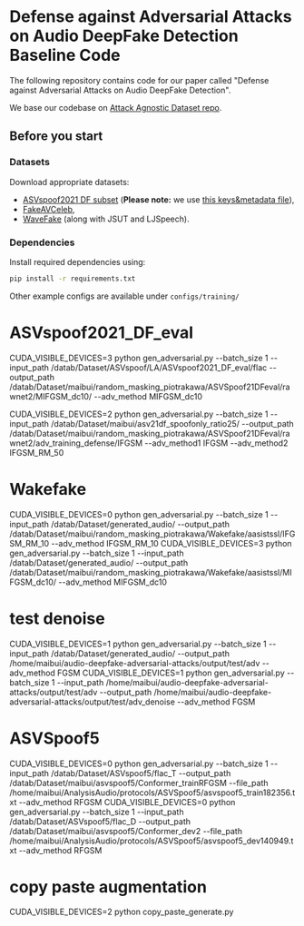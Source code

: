 # Defense against Adversarial Attacks on Audio DeepFake Detection Baseline Code

The following repository contains code for our paper called "Defense against Adversarial Attacks on Audio DeepFake Detection".

We base our codebase on [Attack Agnostic Dataset repo](https://github.com/piotrkawa/attack-agnostic-dataset).


## Before you start

### Datasets

Download appropriate datasets:

* [ASVspoof2021 DF subset](https://zenodo.org/record/4835108) (**Please note:** we use [this keys&metadata file](https://www.asvspoof.org/resources/DF-keys-stage-1.tar.gz)),
* [FakeAVCeleb](https://github.com/DASH-Lab/FakeAVCeleb#access-request-form),
* [WaveFake](https://zenodo.org/record/5642694) (along with JSUT and LJSpeech).


### Dependencies
Install required dependencies using: 
```bash
pip install -r requirements.txt
```

Other example configs are available under `configs/training/`


# ASVspoof2021_DF_eval
CUDA_VISIBLE_DEVICES=3 python gen_adversarial.py --batch_size 1 --input_path /datab/Dataset/ASVspoof/LA/ASVspoof2021_DF_eval/flac --output_path /datab/Dataset/maibui/random_masking_piotrakawa/ASVSpoof21DFeval/rawnet2/MIFGSM_dc10/ --adv_method MIFGSM_dc10

CUDA_VISIBLE_DEVICES=2 python gen_adversarial.py --batch_size 1 --input_path /datab/Dataset/maibui/asv21df_spoofonly_ratio25/ --output_path /datab/Dataset/maibui/random_masking_piotrakawa/ASVSpoof21DFeval/rawnet2/adv_training_defense/IFGSM --adv_method1 IFGSM --adv_method2 IFGSM_RM_50

# Wakefake
CUDA_VISIBLE_DEVICES=0 python gen_adversarial.py --batch_size 1 --input_path /datab/Dataset/generated_audio/ --output_path /datab/Dataset/maibui/random_masking_piotrakawa/Wakefake/aasistssl/IFGSM_RM_10 --adv_method IFGSM_RM_10
CUDA_VISIBLE_DEVICES=3 python gen_adversarial.py --batch_size 1 --input_path /datab/Dataset/generated_audio/ --output_path /datab/Dataset/maibui/random_masking_piotrakawa/Wakefake/aasistssl/MIFGSM_dc10/ --adv_method MIFGSM_dc10

# test denoise
CUDA_VISIBLE_DEVICES=1 python gen_adversarial.py --batch_size 1 --input_path /datab/Dataset/generated_audio/ --output_path /home/maibui/audio-deepfake-adversarial-attacks/output/test/adv --adv_method FGSM
CUDA_VISIBLE_DEVICES=1 python gen_adversarial.py --batch_size 1 --input_path /home/maibui/audio-deepfake-adversarial-attacks/output/test/adv --output_path /home/maibui/audio-deepfake-adversarial-attacks/output/test/adv_denoise --adv_method FGSM


# ASVSpoof5
CUDA_VISIBLE_DEVICES=0 python gen_adversarial.py --batch_size 1 --input_path /datab/Dataset/ASVspoof5/flac_T --output_path /datab/Dataset/maibui/asvspoof5/Conformer_trainRFGSM --file_path /home/maibui/AnalysisAudio/protocols/ASVSpoof5/asvspoof5_train182356.txt --adv_method RFGSM
CUDA_VISIBLE_DEVICES=0 python gen_adversarial.py --batch_size 1 --input_path /datab/Dataset/ASVspoof5/flac_D --output_path /datab/Dataset/maibui/asvspoof5/Conformer_dev2 --file_path /home/maibui/AnalysisAudio/protocols/ASVSpoof5/asvspoof5_dev140949.txt --adv_method RFGSM


# copy paste augmentation
CUDA_VISIBLE_DEVICES=2 python copy_paste_generate.py 

